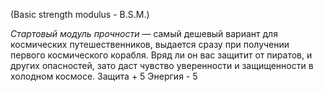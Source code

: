 (Basic strength modulus - B.S.M.)

*Стартовый модуль прочности* — самый дешевый вариант для космических путешественников, выдается сразу при получении первого космического корабля. Вряд ли он вас защитит от пиратов, и других опасностей, зато даст чувство уверенности и защищенности в холодном космосе.
		Защита + 5
		Энергия - 5

